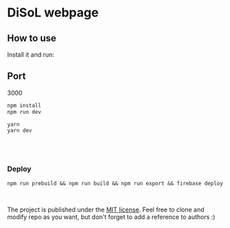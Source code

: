 # DiSoL webpage

## How to use

Install it and run:

## Port
3000

```sh 
npm install
npm run dev
```

```sh 
yarn
yarn dev
```

<br>
<br>


### Deploy
```
npm run prebuild && npm run build && npm run export && firebase deploy
```

<br>

The project is published under the [MIT license](/LICENSE.md).
Feel free to clone and modify repo as you want, but don't forget to add a reference to authors :)



